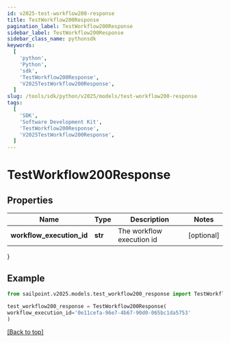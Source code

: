 ```yaml
---
id: v2025-test-workflow200-response
title: TestWorkflow200Response
pagination_label: TestWorkflow200Response
sidebar_label: TestWorkflow200Response
sidebar_class_name: pythonsdk
keywords:
  [
    'python',
    'Python',
    'sdk',
    'TestWorkflow200Response',
    'V2025TestWorkflow200Response',
  ]
slug: /tools/sdk/python/v2025/models/test-workflow200-response
tags:
  [
    'SDK',
    'Software Development Kit',
    'TestWorkflow200Response',
    'V2025TestWorkflow200Response',
  ]
---
```


# TestWorkflow200Response

## Properties

| Name                      | Type    | Description               | Notes      |
| ------------------------- | ------- | ------------------------- | ---------- |
| **workflow_execution_id** | **str** | The workflow execution id | [optional] |

}

## Example

```python
from sailpoint.v2025.models.test_workflow200_response import TestWorkflow200Response

test_workflow200_response = TestWorkflow200Response(
workflow_execution_id='0e11cefa-96e7-4b67-90d0-065bc1da5753'
)

```

[[Back to top]](#)
